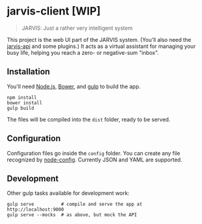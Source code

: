 # jarvis-client [WIP]

> JARVIS: Just a rather very intelligent system

This project is the web UI part of the JARVIS system. (You'll also need the [jarvis-api](https://github.com/eheikes/jarvis-api) and some plugins.) It acts as a virtual assistant for managing your busy life, helping you reach a zero- or negative-sum "inbox".

## Installation

You'll need [Node.js](https://nodejs.org/), [Bower](http://bower.io/), and [gulp](http://gulpjs.com/) to build the app.

```shell
npm install
bower install
gulp build
```

The files will be compiled into the `dist` folder, ready to be served.

## Configuration

Configuration files go inside the `config` folder. You can create any file recognized by [node-config](http://lorenwest.github.io/node-config/). Currently JSON and YAML are supported.

## Development

Other gulp tasks available for development work:

```shell
gulp serve          # compile and serve the app at http://localhost:9000
gulp serve --mocks  # as above, but mock the API
```
